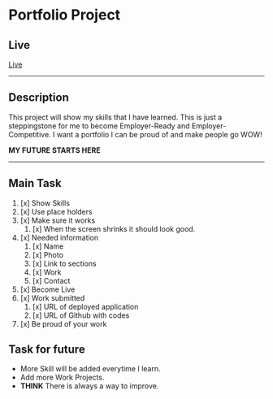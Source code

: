 # Portfolio Project

## Live

[Live](https://dobbs96.github.io/Portfolio/)

---

## Description

This project will show my skills that I have learned. This is just a steppingstone for me to become Employer-Ready and Employer-Competitive. I want a portfolio I can be proud of and make people go WOW!

**MY FUTURE STARTS HERE**

---

## Main Task

1. [x] Show Skills
2. [x] Use place holders
3. [x] Make sure it works
   1. [x] When the screen shrinks it should look good.
4. [x] Needed information
   1. [x] Name
   2. [x] Photo
   3. [x] Link to sections
   4. [x] Work
   5. [x] Contact
5. [x] Become Live
6. [x] Work submitted
   1. [x] URL of deployed application
   2. [x] URL of Github with codes
7. [x] Be proud of your work


## Task for future

- More Skill will be added everytime I learn.
- Add more Work Projects.
- **THINK** There is always a way to improve.
